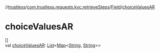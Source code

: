 //[trustless](../../../index.md)/[com.trustless.requests.kyc.retrieveSteps](../index.md)/[Field](index.md)/[choiceValuesAR](choice-values-a-r.md)

# choiceValuesAR

[]\
val [choiceValuesAR](choice-values-a-r.md): [List](https://kotlinlang.org/api/latest/jvm/stdlib/kotlin.collections/-list/index.html)&lt;[Map](https://kotlinlang.org/api/latest/jvm/stdlib/kotlin.collections/-map/index.html)&lt;[String](https://kotlinlang.org/api/latest/jvm/stdlib/kotlin/-string/index.html), [String](https://kotlinlang.org/api/latest/jvm/stdlib/kotlin/-string/index.html)&gt;&gt;
